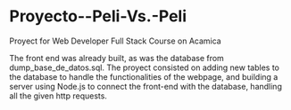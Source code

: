 # Proyecto--Peli-Vs.-Peli
Proyect for Web Developer Full Stack Course on Acamica

The front end was already built, as was the database from dump_base_de_datos.sql. 
The proyect consisted on adding new tables to the database to handle the functionalities of the webpage, and building a server using Node.js to connect the front-end with the database, handling all the given http requests. 
